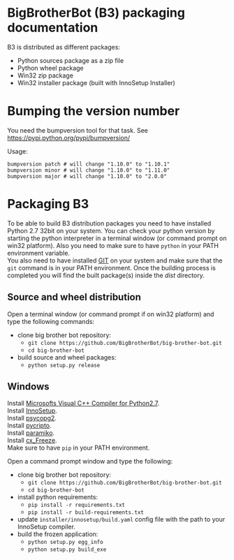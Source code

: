 BigBrotherBot (B3) packaging documentation
==========================================

B3 is distributed as different packages:

  - Python sources package as a zip file
  - Python wheel package
  - Win32 zip package
  - Win32 installer package (built with InnoSetup Installer)

# Bumping the version number

You need the bumpversion tool for that task. See https://pypi.python.org/pypi/bumpversion/

Usage:

    bumpversion patch # will change "1.10.0" to "1.10.1"
    bumpversion minor # will change "1.10.0" to "1.11.0" 
    bumpversion major # will change "1.10.0" to "2.0.0"


# Packaging B3

To be able to build B3 distribution packages you need to have installed Python 2.7 32bit on your system.
You can check your python version by starting the python interpreter in a terminal window (or command 
prompt on win32 platform). Also you need to make sure to have `python` in your PATH environment variable.  
You also need to have installed [GIT](http://git-scm.com/) on your system and make sure that the `git` command
is in your PATH environment. Once the building process is completed you will find the built package(s) inside the 
*dist* directory.

## Source and wheel distribution

Open a terminal window (or command prompt if on win32 platform) and type the following commands:

 - clone big brother bot repository:
    - `git clone https://github.com/BigBrotherBot/big-brother-bot.git`
    - `cd big-brother-bot`
 - build source and wheel packages:
    - `python setup.py release`

## Windows

Install [Microsofts Visual C++ Compiler for Python2.7](http://www.microsoft.com/en-us/download/details.aspx?id=44266).  
Install [InnoSetup](http://www.jrsoftware.org/isinfo.php).  
Install [psycopg2](http://www.stickpeople.com/projects/python/win-psycopg/).  
Install [pycripto](http://www.voidspace.org.uk/python/modules.shtml#pycrypto).  
Install [paramiko](http://blog.victorjabur.com/2011/06/08/modules-python-library-compiled-for-windows-32-and-64-unofficial-windows-binaries-for-python/).  
Install [cx_Freeze](https://pypi.python.org/pypi/cx_Freeze/4.3.4).  
Make sure to have `pip` in your PATH environment.  
  
Open a command prompt window and type the following:

 - clone big brother bot repository:
    - `git clone https://github.com/BigBrotherBot/big-brother-bot.git`
    - `cd big-brother-bot`
 - install python requirements:
    - `pip install -r requirements.txt`
    - `pip install -r build-requirements.txt`
 - update `installer/innosetup/build.yaml` config file with the path to your InnoSetup compiler.
 - build the frozen application:
    - `python setup.py egg_info`
    - `python setup.py build_exe`
